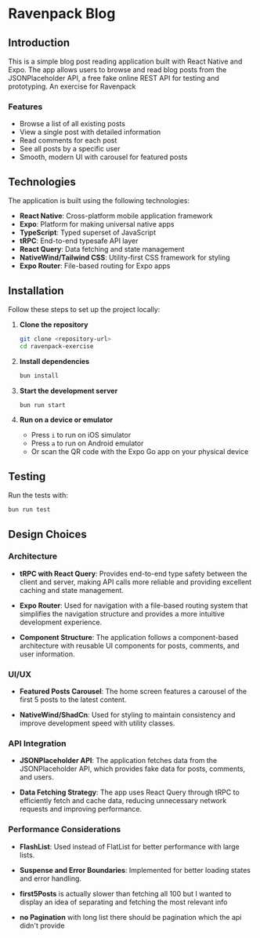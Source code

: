 # Ravenpack Blog

## Introduction

This is a simple blog post reading application built with React Native and Expo. The app allows users to browse and read blog posts from the JSONPlaceholder API, a free fake online REST API for testing and prototyping. An exercise for Ravenpack

### Features

- Browse a list of all existing posts
- View a single post with detailed information
- Read comments for each post
- See all posts by a specific user
- Smooth, modern UI with carousel for featured posts

## Technologies

The application is built using the following technologies:

- **React Native**: Cross-platform mobile application framework
- **Expo**: Platform for making universal native apps
- **TypeScript**: Typed superset of JavaScript
- **tRPC**: End-to-end typesafe API layer
- **React Query**: Data fetching and state management
- **NativeWind/Tailwind CSS**: Utility-first CSS framework for styling
- **Expo Router**: File-based routing for Expo apps

## Installation

Follow these steps to set up the project locally:

1. **Clone the repository**

   ```bash
   git clone <repository-url>
   cd ravenpack-exercise
   ```

2. **Install dependencies**

   ```bash
   bun install
   ```

3. **Start the development server**

   ```bash
   bun run start
   ```

4. **Run on a device or emulator**
   - Press `i` to run on iOS simulator
   - Press `a` to run on Android emulator
   - Or scan the QR code with the Expo Go app on your physical device

## Testing

Run the tests with:

```bash
bun run test
```

## Design Choices

### Architecture

- **tRPC with React Query**: Provides end-to-end type safety between the client and server, making API calls more reliable and providing excellent caching and state management.

- **Expo Router**: Used for navigation with a file-based routing system that simplifies the navigation structure and provides a more intuitive development experience.

- **Component Structure**: The application follows a component-based architecture with reusable UI components for posts, comments, and user information.

### UI/UX

- **Featured Posts Carousel**: The home screen features a carousel of the first 5 posts to the latest content.

- **NativeWind/ShadCn**: Used for styling to maintain consistency and improve development speed with utility classes.

### API Integration

- **JSONPlaceholder API**: The application fetches data from the JSONPlaceholder API, which provides fake data for posts, comments, and users.

- **Data Fetching Strategy**: The app uses React Query through tRPC to efficiently fetch and cache data, reducing unnecessary network requests and improving performance.

### Performance Considerations

- **FlashList**: Used instead of FlatList for better performance with large lists.

- **Suspense and Error Boundaries**: Implemented for better loading states and error handling.

- **first5Posts** is actually slower than fetching all 100 but I wanted to display an idea of separating and fetching the most relevant info

- **no Pagination** with long list there should be pagination which the api didn't provide

